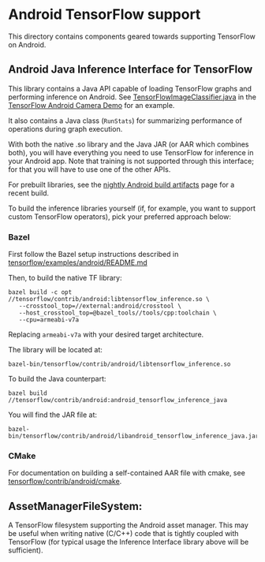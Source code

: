 # Android TensorFlow support

This directory contains components geared towards supporting TensorFlow on
Android.

## Android Java Inference Interface for TensorFlow

This library contains a Java API capable of loading TensorFlow graphs and
performing inference on Android. See [TensorFlowImageClassifier.java](../../examples/android/src/org/tensorflow/demo/TensorFlowImageClassifier.java)
in the [TensorFlow Android Camera Demo](../../examples/android) for an example.

It also contains a Java class (`RunStats`) for summarizing performance
of operations during graph execution.

With both the native .so library and the Java JAR (or AAR which combines both),
you will have everything you need to use TensorFlow for inference in your
Android app. Note that training is not supported through this interface; for
that you will have to use one of the other APIs.

For prebuilt libraries, see the
[nightly Android build artifacts](https://ci.tensorflow.org/view/Nightly/job/nightly-android/)
page for a recent build.

To build the inference libraries yourself (if, for example, you want to support
custom TensorFlow operators), pick your preferred approach below:

### Bazel

First follow the Bazel setup instructions described in
[tensorflow/examples/android/README.md](../../examples/android/README.md)

Then, to build the native TF library:

```
bazel build -c opt //tensorflow/contrib/android:libtensorflow_inference.so \
   --crosstool_top=//external:android/crosstool \
   --host_crosstool_top=@bazel_tools//tools/cpp:toolchain \
   --cpu=armeabi-v7a
```

Replacing `armeabi-v7a` with your desired target architecture.

The library will be located at:

```
bazel-bin/tensorflow/contrib/android/libtensorflow_inference.so
```

To build the Java counterpart:

```
bazel build //tensorflow/contrib/android:android_tensorflow_inference_java
```

You will find the JAR file at:

```
bazel-bin/tensorflow/contrib/android/libandroid_tensorflow_inference_java.jar
```

### CMake

For documentation on building a self-contained AAR file with cmake, see
[tensorflow/contrib/android/cmake](cmake).


## AssetManagerFileSystem:

A TensorFlow filesystem supporting the Android asset manager. This may be
useful when writing native (C/C++) code that is tightly coupled with TensorFlow
(for typical usage the Inference Interface library above will be sufficient).
